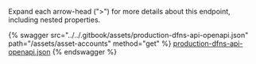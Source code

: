 Expand each arrow-head (">") for more details about this endpoint, including nested properties.  

 {% swagger src="../../.gitbook/assets/production-dfns-api-openapi.json" path="/assets/asset-accounts" method="get" %}
[production-dfns-api-openapi.json](../../.gitbook/assets/production-dfns-api-openapi.json)
{% endswagger %}
